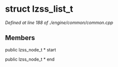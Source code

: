 # struct lzss_list_t

*Defined at line 188 of ./engine/common/common.cpp*

## Members

public lzss_node_t * start

public lzss_node_t * end




